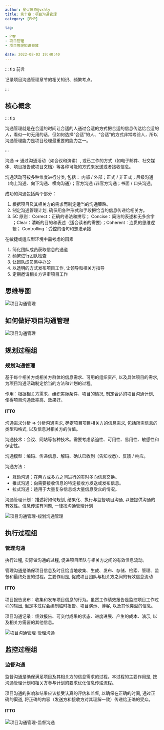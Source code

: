 ```yaml
---
author: 星火燎原@vxhly
title: 第十章：项目沟通管理
category: [PMP]

tag:

- PMP
- 项目管理
- 项目管理知识领域

date: 2022-08-03 19:40:40
---
```


::: tip 前言

记录项目沟通管理章节的相关知识、频繁考点。

:::

<!-- more -->

## 核心概念

::: tip

沟通管理就是在合适的时间让合适的人通过合适的方式把合适的信息传达给合适的人，看似一句无用的话，但如何选择“合适”的人、“合适”的方式非常考验人，所以沟通管理能力是项目经理最重要的能力之一。

:::

沟通 => 通过沟通活动（如会议和演讲）, 或已工作的方式（如电子邮件、社交媒体、项目报告或项目文档）等各种可能的方式来发送或者接收信息。

沟通活动可按多种维度进行分类, 包括： 内部 / 外部；正式 / 非正式；层级沟通（向上沟通、向下沟通、横向沟通）；官方沟通 /非官方沟通；书面
/ 口头沟通。

成功的沟通包括两个部分：

1. 根据项目及其相关方的需求而制定适当的沟通策略。
2. 制定沟通管理计划, 确保用各种形式和手段把恰当的信息传递给相关方。
3. 5C 原则：Correct：正确的语法和拼写； Concise：简洁的表述和无多余字 ；Clear：清晰的目的和表述（适合读者的需要）；Coherent：连贯的思维逻辑；
   Controlling：受控的语句和想法承接

在敏捷或适应型环境中需考虑的因素

1. 简化团队成员获取信息的通道
2. 频繁进行团队检查
3. 让团队成员集中办公
4. 以透明的方式发布项目工作, 让领导和相关方指导
5. 定期邀请相关方评审项目工作

## 思维导图

![项目沟通管理](/assets/project-communication-management.png)

## 如何做好项目沟通管理

![项目沟通管理](/assets/project-communication-management-0.png)

## 规划过程组

### 规划沟通管理

基于每个相关方或相关方群体的信息需求、可用的组织资产, 以及具体项目的需求, 为项目沟通活动制定恰当的方法和计划的过程。

作用：根据相关方需求、组织实际条件、项目的情况, 制定合适的项目沟通计划, 使得项目沟通效率高、效果好。

#### ITTO

沟通需求分析 => 分析沟通需求, 确定项目项目相关方的信息需求, 包括所需信息的类型和格式, 以及信息对相关方的价值。

沟通技术：会议、网站等各种技术。需要考虑紧迫性、可用性、易用性、敏感性和保密性。

沟通模型：编码、传递信息、解码、确认已收到（告知收悉）、反馈 / 响应。

沟通方法：

- 互动沟通：在两方或多方之间进行的实时多向信息交换。
- 推式沟通：向需要接收信息的特定接收方发送或发布信息。
- 拉式沟通：适用于大量复杂信息或大量信息受众的情况。

沟通管理计划：描述将如何规划, 结果化、执行与监督项目沟通, 以便提供沟通的有效性。信息传递有问题, 一律找沟通管理计划

![项目沟通管理-规划沟通管理](/assets/project-communication-management-1.png)

## 执行过程组

### 管理沟通

执行过程, 实际做沟通的过程, 促进项目团队与相关方之间的有效信息流动。

管理沟通是确保项目信息及时且恰当地收集、生成、发布、存储、检索、管理、监督和最终处置的过程。主要作用是, 促成项目团队与相关方之间的有效信息流动

#### ITTO

项目报告发布：收集和发布项目信息的行为。虽然工作绩效报告是监控项目工作过程的输出, 但是本过程会编制临时报告、项目演示、博客,
以及其他类型的信息。

项目沟通记录：绩效报告、可交付成果的状态、进度进展、产生的成本、演示, 以及相关方需要的其他信息。

![项目沟通管理-管理沟通](/assets/project-communication-management-2.png)

## 监控过程组

### 监督沟通

监督沟通是确保满足项目及其相关方的信息需求的过程。本过程的主要作用是, 按沟通管理计划和相关方参与计划的要求优化信息传递流程。

项目沟通的影响和结果应该接受认真的评估和监督, 以确保在正确的时间, 通过正确的渠道, 将正确的内容（发送方和接收方对其理解一致）传递给正确的受众。

#### ITTO

![项目沟通管理-监督沟通](/assets/project-communication-management-3.png)
